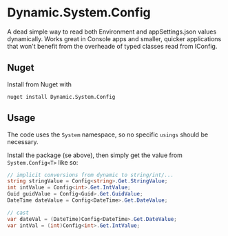 # Dynamic.System.Config

A dead simple way to read both Environment and 
appSettings.json values
dynamically. Works great in Console apps and 
smaller, quicker applications that won't benefit from
the overheade of typed classes read from 
IConfig.

## Nuget

Install from Nuget with

``` 
nuget install Dynamic.System.Config
```

## Usage

The code uses the `System` namespace, so no specific `usings` 
should be necessary.

Install the package (se above), then simply get the value
from `System.Config<T>` like so:

``` csharp
// implicit conversions from dynamic to string/int/...
string stringValue = Config<string>.Get.StringValue;
int intValue = Config<int>.Get.IntValue;
Guid guidValue = Config<Guid>.Get.GuidValue;
DateTime dateValue = Config<DateTime>.Get.DateValue;

// cast
var dateVal = (DateTime)Config<DateTime>.Get.DateValue;
var intVal = (int)Config<int>.Get.IntValue;
```
